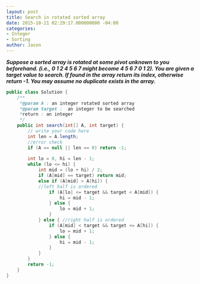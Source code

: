 ```yaml
---
layout: post
title: Search in rotated sorted array
date: 2015-10-21 02:29:17.000000000 -04:00
categories:
- Integer
- Sorting
author: Jason
---
```

<p><strong><em>Suppose a sorted array is rotated at some pivot unknown to you beforehand. (i.e., 0 1 2 4 5 6 7 might become 4 5 6 7 0 1 2). You are given a target value to search. If found in the array return its index, otherwise return -1. You may assume no duplicate exists in the array.</em></strong><br />


``` java
public class Solution {
    /** 
     *@param A : an integer rotated sorted array
     *@param target :  an integer to be searched
     *return : an integer
     */
    public int search(int[] A, int target) {
        // write your code here
        int len = A.length;
        //error check
        if (A == null || len == 0) return -1;
        
        int lo = 0, hi = len - 1;
        while (lo <= hi) {
            int mid = (lo + hi) / 2;
            if (A[mid] == target) return mid;
            else if (A[mid] > A[hi]) {
            //left half is ordered
                if (A[lo] <= target && target < A[mid]) {
                    hi = mid - 1;
                } else {
                    lo = mid + 1;
                } 
            } else { //right half is ordered
                if (A[mid] < target && target <= A[hi]) {
                    lo = mid + 1;
                } else {
                    hi = mid - 1;
                }
            }
        }
        return -1;
    }
}
```
